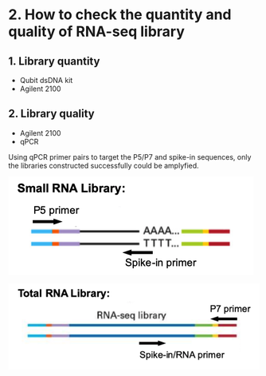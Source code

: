 # 2. How to check the quantity and quality of RNA-seq library

## 1. Library quantity

* Qubit dsDNA kit
* Agilent 2100

## 2. Library quality

* Agilent 2100
* qPCR

Using qPCR primer pairs to target the P5/P7 and spike-in sequences, only the libraries constructed successfully could be amplyfied.

![](../../../.gitbook/assets/small-RNA-libraryQC.png)

![](../../../.gitbook/assets/total-RNA-libraryQC.png)

